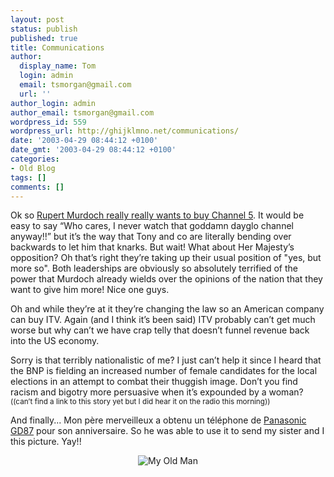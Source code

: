```yaml
---
layout: post
status: publish
published: true
title: Communications
author:
  display_name: Tom
  login: admin
  email: tsmorgan@gmail.com
  url: ''
author_login: admin
author_email: tsmorgan@gmail.com
wordpress_id: 559
wordpress_url: http://ghijklmno.net/communications/
date: '2003-04-29 08:44:12 +0100'
date_gmt: '2003-04-29 08:44:12 +0100'
categories:
- Old Blog
tags: []
comments: []
---
```

<p>Ok so <a href="http://media.guardian.co.uk/broadcast/story/0,7493,945286,00.html">Rupert Murdoch really really wants to buy Channel 5</a>. It would be easy to say &#8220;Who cares, I never watch that goddamn dayglo channel anyway!!&#8221; but it&#8217;s the way that Tony and co are literally bending over backwards to let him that knarks. But wait! What about Her Majesty&#8217;s opposition? Oh that&#8217;s right they&#8217;re taking up their usual position of "yes, but more so". Both leaderships are obviously so absolutely terrified of the power that Murdoch already wields over the opinions of the nation that they want to give him more! Nice one guys.</p>

<p>Oh and while they&#8217;re at it they&#8217;re changing the law so an American company can buy ITV. Again (and I think it&#8217;s been said) ITV probably can&#8217;t get much worse but why can&#8217;t we have crap telly that doesn&#8217;t funnel revenue back into the US economy. </p>

<p>Sorry is that terribly nationalistic of me? I just can&#8217;t help it since I heard that the BNP is fielding an increased number of female candidates for the local elections in an attempt to combat their thuggish image. Don&#8217;t you find racism and bigotry more persuasive when it&#8217;s expounded by a woman? <small>((can&#8217;t find a link to this story yet but I did hear it on the radio this morning))</small></p>

<p class="firstpar">And finally... Mon p&egrave;re merveilleux a obtenu un t&eacute;l&eacute;phone de <a href="http://www.mobile-review.com/review/panasonic-gd87-en.shtml">Panasonic GD87</a> pour son anniversaire. So he was able to use it to send my sister and I this picture. Yay!!<center><img src="/photos/dad_at_work.jpg" border="0" alt="My Old Man"></center></p>

